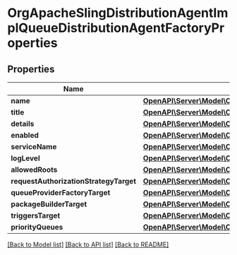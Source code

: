 # OrgApacheSlingDistributionAgentImplQueueDistributionAgentFactoryProperties

## Properties
Name | Type | Description | Notes
------------ | ------------- | ------------- | -------------
**name** | [**OpenAPI\Server\Model\ConfigNodePropertyString**](ConfigNodePropertyString.md) |  | [optional] 
**title** | [**OpenAPI\Server\Model\ConfigNodePropertyString**](ConfigNodePropertyString.md) |  | [optional] 
**details** | [**OpenAPI\Server\Model\ConfigNodePropertyString**](ConfigNodePropertyString.md) |  | [optional] 
**enabled** | [**OpenAPI\Server\Model\ConfigNodePropertyBoolean**](ConfigNodePropertyBoolean.md) |  | [optional] 
**serviceName** | [**OpenAPI\Server\Model\ConfigNodePropertyString**](ConfigNodePropertyString.md) |  | [optional] 
**logLevel** | [**OpenAPI\Server\Model\ConfigNodePropertyDropDown**](ConfigNodePropertyDropDown.md) |  | [optional] 
**allowedRoots** | [**OpenAPI\Server\Model\ConfigNodePropertyArray**](ConfigNodePropertyArray.md) |  | [optional] 
**requestAuthorizationStrategyTarget** | [**OpenAPI\Server\Model\ConfigNodePropertyString**](ConfigNodePropertyString.md) |  | [optional] 
**queueProviderFactoryTarget** | [**OpenAPI\Server\Model\ConfigNodePropertyString**](ConfigNodePropertyString.md) |  | [optional] 
**packageBuilderTarget** | [**OpenAPI\Server\Model\ConfigNodePropertyString**](ConfigNodePropertyString.md) |  | [optional] 
**triggersTarget** | [**OpenAPI\Server\Model\ConfigNodePropertyString**](ConfigNodePropertyString.md) |  | [optional] 
**priorityQueues** | [**OpenAPI\Server\Model\ConfigNodePropertyArray**](ConfigNodePropertyArray.md) |  | [optional] 

[[Back to Model list]](../README.md#documentation-for-models) [[Back to API list]](../README.md#documentation-for-api-endpoints) [[Back to README]](../README.md)


